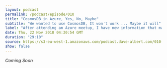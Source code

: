 ```yaml
---
layout: podcast
permalink: /podcast/episode/010
title: "CosmosDB in Azure, Yes, No, Maybe"
subtitle: "We wanted to use CosmosDB, It won't work ... Maybe it will"
label: "After attending an Azure meetup, I have new information that may make using CosmosDB possible and attractive."
date: Thu, 22 Nov 2018 04:30:54 GMT
duration: "29:10"
source: https://s3-eu-west-1.amazonaws.com/podcast.dave-albert.com/010-cosmosdb-yes-no-maybe.mp3
show: false
---
```


<i> Coming Soon </i>

